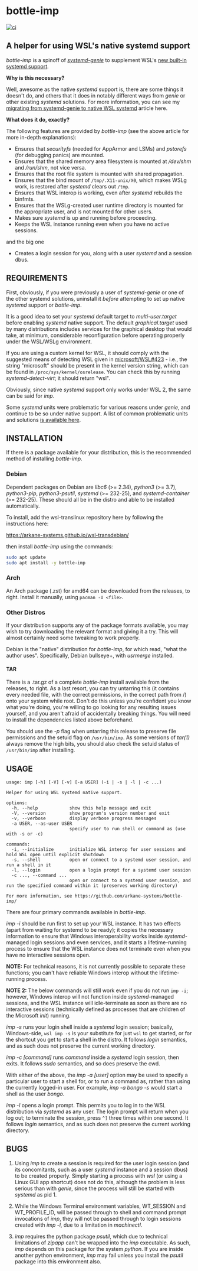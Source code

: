 # bottle-imp

[ ![ci](https://github.com/arkane-systems/bottle-imp/workflows/ci/badge.svg?branch=master) ](https://github.com/arkane-systems/bottle-imp/actions?query=workflow%3Aci+branch%3Amaster)

## A helper for using WSL's native systemd support

_bottle-imp_ is a spinoff of _[systemd-genie](http://github.com/arkane-systems/genie)_
to supplement WSL's [new built-in systemd support](https://devblogs.microsoft.com/commandline/systemd-support-is-now-available-in-wsl/).

**Why is this necessary?**

Well, awesome as the native _systemd_ support is, there are some things it
doesn't do, and others that it does in notably different ways from _genie_
or other existing _systemd_ solutions. For more information, you can see my
[migrating from systemd-genie to native WSL systemd](https://randombytes.substack.com/p/migrating-from-systemd-genie-to-native)
article here.

**What does it do, exactly?**

The following features are provided by _bottle-imp_ (see the above article for more in-depth explanations):

  * Ensures that _securityfs_ (needed for AppArmor and LSMs) and _pstorefs_ (for debugging panics) are mounted.
  * Ensures that the shared memory area filesystem is mounted at _/dev/shm_ and _/run/shm_, not vice versa.
  * Ensures that the root file system is mounted with shared propagation.
  * Ensures that the bind mount of `/tmp/.X11-unix/X0`, which makes WSLg work, is restored after _systemd_ clears out `/tmp`.
  * Ensures that WSL interop is working, even after _systemd_ rebuilds the binfmts.
  * Ensures that the WSLg-created user runtime directory is mounted for the appropriate user, and is not mounted for other users.
  * Makes sure _systemd_ is up and running before proceeding.
  * Keeps the WSL instance running even when you have no active sessions.

and the big one

  * Creates a login session for you, along with a user _systemd_ and a session dbus.

## REQUIREMENTS

First, obviously, if you were previously a user of _systemd-genie_ or one of the other systemd solutions, uninstall it _before_ attempting to set up native _systemd_ support or _bottle-imp_.

It is a good idea to set your _systemd_ default target to _multi-user.target_ before enabling _systemd_ native support. The default _graphical.target_ used by many distributions includes services for the graphical desktop that would take, at minimum, considerable reconfiguration before operating properly under the WSL/WSLg environment.

If you are using a custom kernel for WSL, it should comply with the suggested means of detecting WSL given in [microsoft/WSL#423](https://github.com/microsoft/WSL/issues/423) - i.e., the string "microsoft" should be present in the kernel version string, which can be found in `/proc/sys/kernel/osrelease`. You can check this by running _systemd-detect-virt_; it should return "wsl".

Obviously, since native _systemd_ support only works under WSL 2, the same can be said for _imp_.

Some _systemd_ units were problematic for various reasons under _genie_, and continue to be so under native support.
A list of common problematic units and solutions [is available here](https://randombytes.substack.com/p/problematic-systemd-units-under-wsl).

## INSTALLATION

If there is a package available for your distribution, this is the recommended method of installing _bottle-imp_.

### Debian
Dependent packages on Debian are _libc6_ (>= 2.34), _python3_ (>= 3.7), _python3-pip_, _python3-psutil_, _systemd_ (>= 232-25), and _systemd-container_ (>= 232-25). These should all be in the distro and able to be installed automatically.

To install, add the wsl-translinux repository here by following the instructions here:

https://arkane-systems.github.io/wsl-transdebian/

then install _bottle-imp_ using the commands:

```bash
sudo apt update
sudo apt install -y bottle-imp
```

### Arch

An Arch package (.zst) for amd64 can be downloaded from the releases, to right. Install it manually, using `pacman -U <file>`.

### Other Distros

If your distribution supports any of the package formats available, you may wish to try downloading the relevant format and giving it a try. This will almost certainly need some tweaking to work properly.

Debian is the "native" distribution for _bottle-imp_, for which read, "what the author uses". Specifically, Debian bullseye+, with _usrmerge_ installed.

#### TAR

There is a .tar.gz of a complete _bottle-imp_ install available from the releases, to right. As a last resort, you can try untarring this (it contains every needed file, with the correct permissions, in the correct path from /) onto your system while root. Don't do this unless you're confident you know what you're doing, you're willing to go looking for any resulting issues yourself, and you aren't afraid of accidentally breaking things. You will need to install the dependencies listed above beforehand.

You should use the _-p_ flag when untarring this release to preserve file permissions and the setuid flag on `/usr/bin/imp`. As some versions of _tar(1)_ always remove the high bits, you should also check the setuid status of `/usr/bin/imp` after installing.

## USAGE

```
usage: imp [-h] [-V] [-v] [-a USER] (-i | -s | -l | -c ...)

Helper for using WSL systemd native support.

options:
  -h, --help            show this help message and exit
  -V, --version         show program's version number and exit
  -v, --verbose         display verbose progress messages
  -a USER, --as-user USER
                        specify user to run shell or command as (use with -s or -c)

commands:
  -i, --initialize      initialize WSL interop for user sessions and hold WSL open until explicit shutdown
  -s, --shell           open or connect to a systemd user session, and run a shell in it
  -l, --login           open a login prompt for a systemd user session
  -c ..., --command ...
                        open or connect to a systemd user session, and run the specified command within it (preserves working directory)

For more information, see https://github.com/arkane-systems/bottle-imp/
```

There are four primary commands available in _bottle-imp_.

_imp -i_ should be run first to set up your WSL instance. It has two effects (apart from waiting for systemd to be ready); it copies the necessary information to ensure that Windows interoperability works inside _systemd_-managed login sessions and even services, and it starts a lifetime-running process to ensure that the WSL instance does not terminate even when you have no interactive sessions open.

**NOTE:** For technical reasons, it is not currently possible to separate these functions; you can't have reliable Windows interop without the lifetime-running process.

**NOTE 2:** The below commands will still work even if you do not run `imp -i`; however, Windows interop will not function inside _systemd_-managed sessions, and the WSL instance will idle-terminate as soon as there are no interactive sessions (technically defined as processes that are children of the Microsoft _init_) running.

_imp -s_ runs your login shell inside a _systemd_ login session; basically, Windows-side, `wsl imp -s` is your substitute for just `wsl` to get started, or for the shortcut you get to start a shell in the distro. It follows _login_ semantics, and as such does not preserve the current working directory.

_imp -c [command]_ runs _command_ inside a _systemd_ login session, then exits. It follows _sudo_ semantics, and so does preserve the cwd.

With either of the above, the _imp -a [user]_ option may be used to specify a particular user to start a shell for, or to run a command as, rather than using the currently logged-in user. For example, _imp -a bongo -s_ would start a shell as the user _bongo_.

_imp -l_ opens a login prompt. This permits you to log in to the WSL distribution via _systemd_ as any user. The login prompt will return when you log out; to terminate the session, press `^]` three times within one second. It follows _login_ semantics, and as such does not preserve the current working directory.

## BUGS

1. Using _imp_ to create a session is required for the user login session (and its concomitants, such as a user _systemd_ instance and a session dbus) to be created properly. Simply starting a process with _wsl_ (or using a Linux GUI app shortcut) does not do this, although the problem is less serious than with _genie_, since the process will still be started with _systemd_ as pid 1.

2. While the Windows Terminal environment variables, WT_SESSION and WT_PROFILE_ID, will be passed through to shell and command prompt invocations of _imp_, they will not be passed through to login sessions created with _imp -l_, due to a limitation in _machinectl_.

3. _imp_ requires the python package _psutil_, which due to technical limitations of _zipapp_ can't be wrapped into the _imp_ executable. As such, _imp_ depends on this package for the system _python_. If you are inside another python environment, _imp_ may fail unless you install the _psutil_ package into this environment also.
